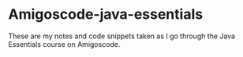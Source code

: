# Amigoscode-java-essentials
These are my notes and code snippets taken as I go through the Java Essentials course on Amigoscode.
